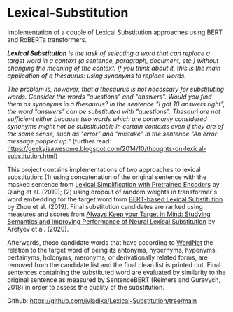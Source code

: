 # Lexical-Substitution
Implementation of a couple of Lexical Substitution approaches using BERT and RoBERTa transformers. 

_**Lexical Substitution** is the task of selecting a word that can replace a target word in a context (a sentence, paragraph, document, etc.) without changing the meaning of the context. If you think about it, this is the main application of a thesaurus: using synonyms to replace words._

_The problem is, however, that a thesaurus is not necessary for substituting words. Consider the words "questions" and "answers". Would you find them as synonyms in a thesaurus? In the sentence "I got 10 answers right", the word "answers" can be substituted with "questions". Thesauri are not sufficient either because two words which are commonly considered synonyms might not be substitutable in certain contexts even if they are of the same sense, such as "error" and "mistake" in the sentence "An error message popped up."_
(further read: https://geekyisawesome.blogspot.com/2014/10/thoughts-on-lexical-substitution.html)

This project contains implementations of two approaches to lexical substitution: (1) using concatenation of the original sentence with the masked sentence from [Lexical Simplification with Pretrained Encoders](https://arxiv.org/abs/1907.06226) by Qiang et al. (2019); (2) using dropout of random weights in transformer's word embedding for the target word from [BERT-based Lexical Substitution](https://aclanthology.org/P19-1328/) by Zhou et al. (2019). Final substitution candidates are ranked using measures and scores from [Always Keep your Target in Mind: Studying Semantics and Improving Performance of Neural Lexical Substitution](https://aclanthology.org/2020.coling-main.107.pdf) by Arefyev et al. (2020). 

Afterwards, those candidate words that have according to [WordNet](https://wordnet.princeton.edu) the relation to the target word of being its antonyms, hypernyms, hyponyms, pertainyms, holonyms, meronyms, or derivationally related forms, are removed from the candidate list and the final clean list is printed out. Final sentences containing the substituted word are evaluated by similarity to the original sentence as measured by SentenceBERT (Reimers and Gurevych, 2018) in order to assess the quality of the substitution.

Github: https://github.com/jvladika/Lexical-Substitution/tree/main

